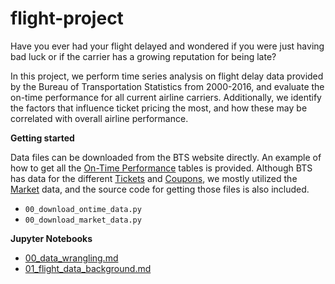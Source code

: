 # flight-project

<p>
Have you ever had your flight delayed and wondered if you were just 
having bad luck or if the carrier has a growing reputation for being late?
</p>


<p>
In this project, we perform time series analysis on flight delay data provided by the Bureau of Transportation Statistics from 2000-2016, and evaluate the on-time performance for all current airline carriers. Additionally, we identify the factors that influence ticket pricing the most, and how these may be correlated with overall airline performance.
</p>


<b>Getting started</b>

Data files can be downloaded from the BTS website directly.
An example of how to get all the <a href = 'https://www.transtats.bts.gov/DatabaseInfo.asp?DB_ID=125'>On-Time Performance</a> tables is provided. 
Although BTS has data for the different 
<a href="https://www.transtats.bts.gov/tables.asp?db_id=125&DB_Name=Airline%20Origin%20and%20Destination%20Survey%20%28DB1B%29#">Tickets</a> and <a href="https://www.transtats.bts.gov/tables.asp?db_id=125&DB_Name=Airline%20Origin%20and%20Destination%20Survey%20%28DB1B%29#">Coupons</a>, we mostly utilized the 
<a href="https://www.transtats.bts.gov/tables.asp?db_id=125&DB_Name=Airline%20Origin%20and%20Destination%20Survey%20%28DB1B%29#">Market</a> data, and the
source code for getting those files is also included. 
<ul>
  <li><code>00_download_ontime_data.py</code></li>
  <li><code>00_download_market_data.py</code></li>
</ul>

<p>
<b>Jupyter Notebooks</b>
<ul>
  <li><a href="https://github.com/aloretta/flight-project/blob/master/00_data_wrangling.md">00_data_wrangling.md</a></li>
  <li><a href="https://github.com/aloretta/flight-project/blob/master/01_flight_data_background.md">01_flight_data_background.md</a></li>
</ul>
</p>
